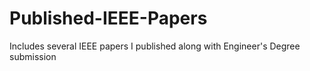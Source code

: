 # Published-IEEE-Papers
Includes several IEEE papers I published along with Engineer's Degree submission
